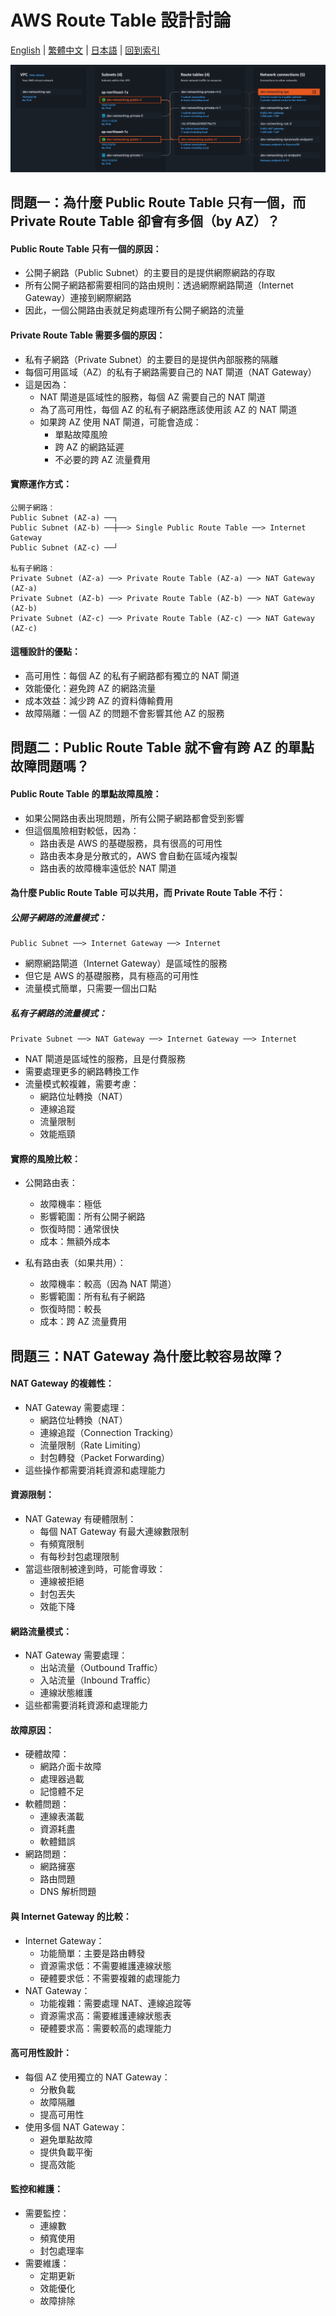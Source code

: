# AWS Route Table 設計討論

[English](../en/04_aws_route_table_design.md) | [繁體中文](04_aws_route_table_design.md) | [日本語](../ja/04_aws_route_table_design.md) | [回到索引](../README.md)

![VPC 資源關係圖](../images/vpc_resource_map.jpg)

## 問題一：為什麼 Public Route Table 只有一個，而 Private Route Table 卻會有多個（by AZ）？



#### Public Route Table 只有一個的原因：
- 公開子網路（Public Subnet）的主要目的是提供網際網路的存取
- 所有公開子網路都需要相同的路由規則：透過網際網路閘道（Internet Gateway）連接到網際網路
- 因此，一個公開路由表就足夠處理所有公開子網路的流量

#### Private Route Table 需要多個的原因：
- 私有子網路（Private Subnet）的主要目的是提供內部服務的隔離
- 每個可用區域（AZ）的私有子網路需要自己的 NAT 閘道（NAT Gateway）
- 這是因為：
  - NAT 閘道是區域性的服務，每個 AZ 需要自己的 NAT 閘道
  - 為了高可用性，每個 AZ 的私有子網路應該使用該 AZ 的 NAT 閘道
  - 如果跨 AZ 使用 NAT 閘道，可能會造成：
    - 單點故障風險
    - 跨 AZ 的網路延遲
    - 不必要的跨 AZ 流量費用

#### 實際運作方式：
```
公開子網路：
Public Subnet (AZ-a) ──┐
Public Subnet (AZ-b) ──┼──> Single Public Route Table ──> Internet Gateway
Public Subnet (AZ-c) ──┘

私有子網路：
Private Subnet (AZ-a) ──> Private Route Table (AZ-a) ──> NAT Gateway (AZ-a)
Private Subnet (AZ-b) ──> Private Route Table (AZ-b) ──> NAT Gateway (AZ-b)
Private Subnet (AZ-c) ──> Private Route Table (AZ-c) ──> NAT Gateway (AZ-c)
```

#### 這種設計的優點：
- 高可用性：每個 AZ 的私有子網路都有獨立的 NAT 閘道
- 效能優化：避免跨 AZ 的網路流量
- 成本效益：減少跨 AZ 的資料傳輸費用
- 故障隔離：一個 AZ 的問題不會影響其他 AZ 的服務

## 問題二：Public Route Table 就不會有跨 AZ 的單點故障問題嗎？

#### Public Route Table 的單點故障風險：
- 如果公開路由表出現問題，所有公開子網路都會受到影響
- 但這個風險相對較低，因為：
  - 路由表是 AWS 的基礎服務，具有很高的可用性
  - 路由表本身是分散式的，AWS 會自動在區域內複製
  - 路由表的故障機率遠低於 NAT 閘道

#### 為什麼 Public Route Table 可以共用，而 Private Route Table 不行：

##### 公開子網路的流量模式：
```
Public Subnet ──> Internet Gateway ──> Internet
```
- 網際網路閘道（Internet Gateway）是區域性的服務
- 但它是 AWS 的基礎服務，具有極高的可用性
- 流量模式簡單，只需要一個出口點

##### 私有子網路的流量模式：
```
Private Subnet ──> NAT Gateway ──> Internet Gateway ──> Internet
```
- NAT 閘道是區域性的服務，且是付費服務
- 需要處理更多的網路轉換工作
- 流量模式較複雜，需要考慮：
  - 網路位址轉換（NAT）
  - 連線追蹤
  - 流量限制
  - 效能瓶頸

#### 實際的風險比較：
- 公開路由表：
  - 故障機率：極低
  - 影響範圍：所有公開子網路
  - 恢復時間：通常很快
  - 成本：無額外成本

- 私有路由表（如果共用）：
  - 故障機率：較高（因為 NAT 閘道）
  - 影響範圍：所有私有子網路
  - 恢復時間：較長
  - 成本：跨 AZ 流量費用

## 問題三：NAT Gateway 為什麼比較容易故障？

#### NAT Gateway 的複雜性：
- NAT Gateway 需要處理：
  - 網路位址轉換（NAT）
  - 連線追蹤（Connection Tracking）
  - 流量限制（Rate Limiting）
  - 封包轉發（Packet Forwarding）
- 這些操作都需要消耗資源和處理能力

#### 資源限制：
- NAT Gateway 有硬體限制：
  - 每個 NAT Gateway 有最大連線數限制
  - 有頻寬限制
  - 有每秒封包處理限制
- 當這些限制被達到時，可能會導致：
  - 連線被拒絕
  - 封包丟失
  - 效能下降

#### 網路流量模式：
- NAT Gateway 需要處理：
  - 出站流量（Outbound Traffic）
  - 入站流量（Inbound Traffic）
  - 連線狀態維護
- 這些都需要消耗資源和處理能力

#### 故障原因：
- 硬體故障：
  - 網路介面卡故障
  - 處理器過載
  - 記憶體不足
- 軟體問題：
  - 連線表滿載
  - 資源耗盡
  - 軟體錯誤
- 網路問題：
  - 網路擁塞
  - 路由問題
  - DNS 解析問題

#### 與 Internet Gateway 的比較：
- Internet Gateway：
  - 功能簡單：主要是路由轉發
  - 資源需求低：不需要維護連線狀態
  - 硬體要求低：不需要複雜的處理能力
- NAT Gateway：
  - 功能複雜：需要處理 NAT、連線追蹤等
  - 資源需求高：需要維護連線狀態表
  - 硬體要求高：需要較高的處理能力

#### 高可用性設計：
- 每個 AZ 使用獨立的 NAT Gateway：
  - 分散負載
  - 故障隔離
  - 提高可用性
- 使用多個 NAT Gateway：
  - 避免單點故障
  - 提供負載平衡
  - 提高效能

#### 監控和維護：
- 需要監控：
  - 連線數
  - 頻寬使用
  - 封包處理率
- 需要維護：
  - 定期更新
  - 效能優化
  - 故障排除
